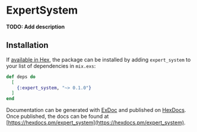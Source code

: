 # ExpertSystem

**TODO: Add description**

## Installation

If [available in Hex](https://hex.pm/docs/publish), the package can be installed
by adding `expert_system` to your list of dependencies in `mix.exs`:

```elixir
def deps do
  [
    {:expert_system, "~> 0.1.0"}
  ]
end
```

Documentation can be generated with [ExDoc](https://github.com/elixir-lang/ex_doc)
and published on [HexDocs](https://hexdocs.pm). Once published, the docs can
be found at [https://hexdocs.pm/expert_system](https://hexdocs.pm/expert_system).

